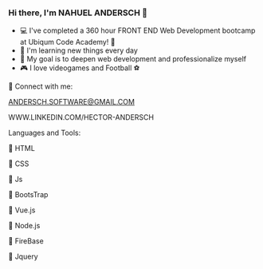 ### Hi there, I'm NAHUEL ANDERSCH 👋



- :computer: I've completed a 360 hour FRONT END Web Development bootcamp at Ubiqum Code Academy! :scroll:
- :pencil: I'm learning new things every day 
- :pushpin: My goal is to deepen web development and professionalize myself
- :video_game: I love videogames and Football :soccer:

:email: Connect with me:

ANDERSCH.SOFTWARE@GMAIL.COM

WWW.LINKEDIN.COM/HECTOR-ANDERSCH

Languages and Tools:

:white_square_button: HTML

:white_square_button: CSS

:white_square_button: Js

:white_square_button: BootsTrap

:white_square_button: Vue.js

:white_square_button: Node.js

:white_square_button: FireBase

:white_square_button: Jquery





